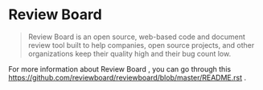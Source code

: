 # Review Board

> Review Board is an open source, web-based code and document review tool built to help companies, open source projects, and other organizations keep their quality high and their bug count low.

For more information about Review Board , you can go through this https://github.com/reviewboard/reviewboard/blob/master/README.rst .
